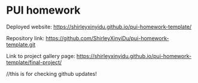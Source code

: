 # PUI homework

Deployed website: https://shirleyxinyidu.github.io/pui-homework-template/

Repository link: https://github.com/ShirleyXinyiDu/pui-homework-template.git

Link to project gallery page: https://shirleyxinyidu.github.io/pui-homework-template/final-project/

//this is for checking github updates!